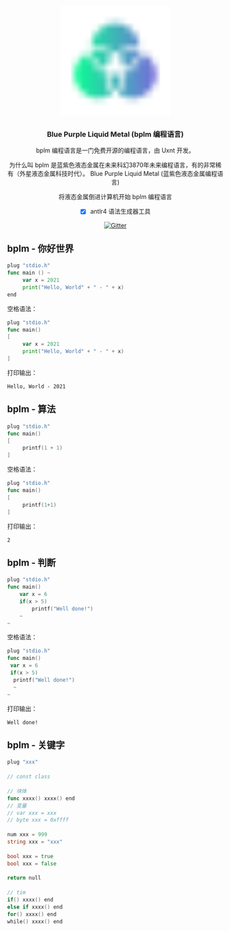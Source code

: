 <div align="center">
<a href="#">
<h1><img src="BPLM.svg" alt="Logo" width="256"></h1>
</a>

### Blue Purple Liquid Metal (bplm 编程语言)

bplm 编程语言是一门免费开源的编程语言，由 Uxnt 开发。 

为什么叫 bplm 是蓝紫色液态金属在未来科幻3870年未来编程语言，有的非常稀有（外星液态金属科技时代）。
Blue Purple Liquid Metal (蓝紫色液态金属编程语言)

将液态金属倒进计算机开始 bplm 编程语言
	
- [x] antlr4 语法生成器工具
	
[![Gitter](https://badges.gitter.im/uxnt/cpp-script.svg)](https://gitter.im/uxnt/cpp-script?utm_source=badge&utm_medium=badge&utm_campaign=pr-badge)

</div>


## bplm - 你好世界
```go
plug "stdio.h"
func main () ~
     var x = 2021
     print("Hello, World" + " - " + x)
end

```
空格语法：
```go
plug "stdio.h"
func main()
[
     var x = 2021
     print("Hello, World" + " - " + x)
]
```
打印输出：

```
Hello, World - 2021
```

## bplm - 算法
```go
plug "stdio.h"
func main()
[
     printf(1 + 1)
]
```
空格语法：
```go
plug "stdio.h"
func main()
[
     printf(1+1)
]
```
打印输出：

```
2
```

## bplm - 判断
```go
plug "stdio.h"
func main()
	var x = 6
	if(x > 5)
		printf("Well done!")
	~
~
```
空格语法：
```go
plug "stdio.h"
func main()
 var x = 6
 if(x > 5)
  printf("Well done!")
  ~
~
```
打印输出：
```
Well done!
```


## bplm - 关键字


```go
plug "xxx"

// const class

// 块体
func xxxx() xxxx() end
// 变量
// var xxx = xxx
// byte xxx = 0xffff

num xxx = 999
string xxx = "xxx"

bool xxx = true 
bool xxx = false 

return null

// tim
if() xxxx() end
else if xxxx() end
for() xxxx() end
while() xxxx() end




```



